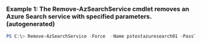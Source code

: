 ### Example 1: The Remove-AzSearchService cmdlet removes an Azure Search service with specified parameters. (autogenerated)
```powershell
PS C:\> Remove-AzSearchService -Force  -Name pstestazuresearch01 -PassThru  -ResourceGroupName TestAzureSearchPsGroup
```

